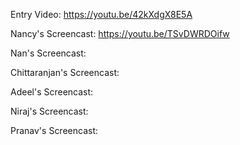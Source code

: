 Entry Video: https://youtu.be/42kXdgX8E5A 

Nancy's Screencast: https://youtu.be/TSvDWRDOifw

Nan's Screencast:

Chittaranjan's Screencast:

Adeel's Screencast:

Niraj's Screencast:

Pranav's Screencast: 
